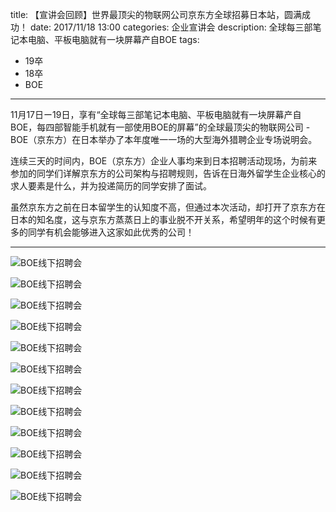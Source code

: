 title: 【宣讲会回顾】世界最顶尖的物联网公司京东方全球招募日本站，圆满成功！
date: 2017/11/18 13:00
categories: 企业宣讲会
description: 全球每三部笔记本电脑、平板电脑就有一块屏幕产自BOE
tags:
- 19卒
- 18卒
- BOE

---

11月17日ー19日，享有“全球每三部笔记本电脑、平板电脑就有一块屏幕产自BOE，每四部智能手机就有一部使用BOE的屏幕”的全球最顶尖的物联网公司 - BOE（京东方）在日本举办了本年度唯一一场的大型海外猎聘企业专场说明会。

连续三天的时间内，BOE（京东方）企业人事均来到日本招聘活动现场，为前来参加的同学们详解京东方的公司架构与招聘规则，告诉在日海外留学生企业核心的求人要素是什么，并为投递简历的同学安排了面试。

虽然京东方之前在日本留学生的认知度不高，但通过本次活动，却打开了京东方在日本的知名度，这与京东方蒸蒸日上的事业脱不开关系，希望明年的这个时候有更多的同学有机会能够进入这家如此优秀的公司！

---

![BOE线下招聘会](https://qilian-tokyo.github.io/img/20171118_BOE/boe1.jpg)

![BOE线下招聘会](https://qilian-tokyo.github.io/img/20171118_BOE/boe2.jpg)

![BOE线下招聘会](https://qilian-tokyo.github.io/img/20171118_BOE/boe3.jpg)

![BOE线下招聘会](https://qilian-tokyo.github.io/img/20171118_BOE/boe4.jpg)

![BOE线下招聘会](https://qilian-tokyo.github.io/img/20171118_BOE/boe5.jpg)

![BOE线下招聘会](https://qilian-tokyo.github.io/img/20171118_BOE/boe6.jpg)

![BOE线下招聘会](https://qilian-tokyo.github.io/img/20171118_BOE/boe7.jpg)

![BOE线下招聘会](https://qilian-tokyo.github.io/img/20171118_BOE/boe8.jpg)

![BOE线下招聘会](https://qilian-tokyo.github.io/img/20171118_BOE/boe9.jpg)

![BOE线下招聘会](https://qilian-tokyo.github.io/img/20171118_BOE/boe10.jpg)

![BOE线下招聘会](https://qilian-tokyo.github.io/img/20171118_BOE/boe11.jpg)

![BOE线下招聘会](https://qilian-tokyo.github.io/img/20171118_BOE/boe12.jpg)